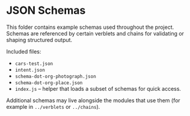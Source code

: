 # JSON Schemas

This folder contains example schemas used throughout the project. Schemas are referenced by certain verblets and chains for validating or shaping structured output.

Included files:

- `cars-test.json`
- `intent.json`
- `schema-dot-org-photograph.json`
- `schema-dot-org-place.json`
- `index.js` – helper that loads a subset of schemas for quick access.

Additional schemas may live alongside the modules that use them (for example in `../verblets` or `../chains`).
